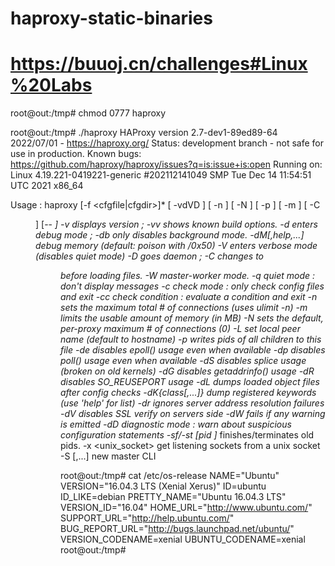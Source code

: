 # haproxy-static-binaries
# https://buuoj.cn/challenges#Linux%20Labs


root@out:/tmp# chmod  0777 haproxy


root@out:/tmp# ./haproxy
HAProxy version 2.7-dev1-89ed89-64 2022/07/01 - https://haproxy.org/
Status: development branch - not safe for use in production.
Known bugs: https://github.com/haproxy/haproxy/issues?q=is:issue+is:open
Running on: Linux 4.19.221-0419221-generic #202112141049 SMP Tue Dec 14 11:54:51 UTC 2021 x86_64


Usage : haproxy [-f <cfgfile|cfgdir>]* [ -vdVD ] [ -n <maxconn> ] [ -N <maxpconn> ]
        [ -p <pidfile> ] [ -m <max megs> ] [ -C <dir> ] [-- <cfgfile>*]
        -v displays version ; -vv shows known build options.
        -d enters debug mode ; -db only disables background mode.
        -dM[<byte>,help,...] debug memory (default: poison with <byte>/0x50)
        -V enters verbose mode (disables quiet mode)
        -D goes daemon ; -C changes to <dir> before loading files.
        -W master-worker mode.
        -q quiet mode : don't display messages
        -c check mode : only check config files and exit
        -cc check condition : evaluate a condition and exit
        -n sets the maximum total # of connections (uses ulimit -n)
        -m limits the usable amount of memory (in MB)
        -N sets the default, per-proxy maximum # of connections (0)
        -L set local peer name (default to hostname)
        -p writes pids of all children to this file
        -de disables epoll() usage even when available
        -dp disables poll() usage even when available
        -dS disables splice usage (broken on old kernels)
        -dG disables getaddrinfo() usage
        -dR disables SO_REUSEPORT usage
        -dL dumps loaded object files after config checks
        -dK{class[,...]} dump registered keywords (use 'help' for list)
        -dr ignores server address resolution failures
        -dV disables SSL verify on servers side
        -dW fails if any warning is emitted
        -dD diagnostic mode : warn about suspicious configuration statements
        -sf/-st [pid ]* finishes/terminates old pids.
        -x <unix_socket> get listening sockets from a unix socket
        -S <bind>[,<bind options>...] new master CLI






root@out:/tmp# cat /etc/os-release 
NAME="Ubuntu"
VERSION="16.04.3 LTS (Xenial Xerus)"
ID=ubuntu
ID_LIKE=debian
PRETTY_NAME="Ubuntu 16.04.3 LTS"
VERSION_ID="16.04"
HOME_URL="http://www.ubuntu.com/"
SUPPORT_URL="http://help.ubuntu.com/"
BUG_REPORT_URL="http://bugs.launchpad.net/ubuntu/"
VERSION_CODENAME=xenial
UBUNTU_CODENAME=xenial
root@out:/tmp# 


